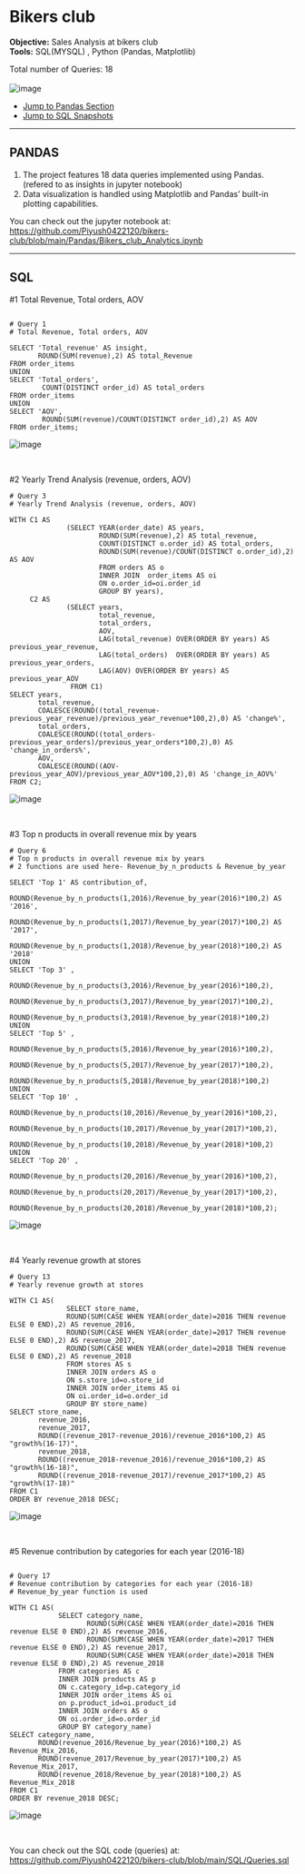 # Bikers club
**Objective:**   Sales Analysis at bikers club     
**Tools:**   SQL(MYSQL) , Python (Pandas, Matplotlib)  


Total number of Queries: 18  <br><br>
![image](https://github.com/user-attachments/assets/f82c6732-ffb8-4327-89f2-0f5e218ded39)


-    [Jump to Pandas Section](#pandas)
-    [Jump to SQL Snapshots](#snapshots)


---
## PANDAS


1) The project features 18 data queries implemented using Pandas. (refered to as insights in jupyter notebook)
2) Data visualization is handled using Matplotlib and Pandas’ built-in plotting capabilities.

You can check out the jupyter notebook at:    
https://github.com/Piyush0422120/bikers-club/blob/main/Pandas/Bikers_club_Analytics.ipynb
  
  
---

## SQL
#1 Total Revenue, Total orders, AOV <BR>

```

# Query 1
# Total Revenue, Total orders, AOV

SELECT 'Total_revenue' AS insight,
       ROUND(SUM(revenue),2) AS total_Revenue
FROM order_items
UNION
SELECT 'Total_orders',
        COUNT(DISTINCT order_id) AS total_orders
FROM order_items
UNION
SELECT 'AOV',
        ROUND(SUM(revenue)/COUNT(DISTINCT order_id),2) AS AOV
FROM order_items;

```
![image](https://github.com/user-attachments/assets/d5b2ab91-cda5-4751-a7bf-e205dec25171)

<BR>

#2 Yearly Trend Analysis (revenue, orders, AOV) <BR>

```
# Query 3
# Yearly Trend Analysis (revenue, orders, AOV)

WITH C1 AS
              (SELECT YEAR(order_date) AS years,
                      ROUND(SUM(revenue),2) AS total_revenue,
                      COUNT(DISTINCT o.order_id) AS total_orders,
                      ROUND(SUM(revenue)/COUNT(DISTINCT o.order_id),2) AS AOV
                      FROM orders AS o
                      INNER JOIN  order_items AS oi
                      ON o.order_id=oi.order_id
                      GROUP BY years),
	 C2 AS
              (SELECT years,
                      total_revenue,
                      total_orders,
                      AOV,
                      LAG(total_revenue) OVER(ORDER BY years) AS previous_year_revenue,
                      LAG(total_orders)  OVER(ORDER BY years) AS previous_year_orders,
                      LAG(AOV) OVER(ORDER BY years) AS previous_year_AOV
               FROM C1)
SELECT years,
       total_revenue,
       COALESCE(ROUND((total_revenue-previous_year_revenue)/previous_year_revenue*100,2),0) AS 'change%',
       total_orders,
       COALESCE(ROUND((total_orders-previous_year_orders)/previous_year_orders*100,2),0) AS 'change_in_orders%',
       AOV,
       COALESCE(ROUND((AOV-previous_year_AOV)/previous_year_AOV*100,2),0) AS 'change_in_AOV%'
FROM C2;                                      

```
![image](https://github.com/user-attachments/assets/9a4fb553-31d4-4fd9-87b3-111c44645330)


<BR>

#3 Top n products in overall revenue mix by years <BR>

```
# Query 6
# Top n products in overall revenue mix by years
# 2 functions are used here- Revenue_by_n_products & Revenue_by_year

SELECT 'Top 1' AS contribution_of,
        ROUND(Revenue_by_n_products(1,2016)/Revenue_by_year(2016)*100,2) AS '2016',
        ROUND(Revenue_by_n_products(1,2017)/Revenue_by_year(2017)*100,2) AS '2017',
        ROUND(Revenue_by_n_products(1,2018)/Revenue_by_year(2018)*100,2) AS '2018'
UNION
SELECT 'Top 3' ,
        ROUND(Revenue_by_n_products(3,2016)/Revenue_by_year(2016)*100,2),
        ROUND(Revenue_by_n_products(3,2017)/Revenue_by_year(2017)*100,2),
        ROUND(Revenue_by_n_products(3,2018)/Revenue_by_year(2018)*100,2)
UNION
SELECT 'Top 5' ,
        ROUND(Revenue_by_n_products(5,2016)/Revenue_by_year(2016)*100,2),
        ROUND(Revenue_by_n_products(5,2017)/Revenue_by_year(2017)*100,2),
        ROUND(Revenue_by_n_products(5,2018)/Revenue_by_year(2018)*100,2)
UNION
SELECT 'Top 10' ,
        ROUND(Revenue_by_n_products(10,2016)/Revenue_by_year(2016)*100,2),
        ROUND(Revenue_by_n_products(10,2017)/Revenue_by_year(2017)*100,2),
        ROUND(Revenue_by_n_products(10,2018)/Revenue_by_year(2018)*100,2)
UNION
SELECT 'Top 20' ,
        ROUND(Revenue_by_n_products(20,2016)/Revenue_by_year(2016)*100,2),
        ROUND(Revenue_by_n_products(20,2017)/Revenue_by_year(2017)*100,2),
        ROUND(Revenue_by_n_products(20,2018)/Revenue_by_year(2018)*100,2);
```
![image](https://github.com/user-attachments/assets/6fd9656d-911f-45a0-8076-2ebd94894414)


<BR>

#4 Yearly revenue growth at stores <BR>

```
# Query 13
# Yearly revenue growth at stores

WITH C1 AS(
              SELECT store_name,
              ROUND(SUM(CASE WHEN YEAR(order_date)=2016 THEN revenue ELSE 0 END),2) AS revenue_2016,
              ROUND(SUM(CASE WHEN YEAR(order_date)=2017 THEN revenue ELSE 0 END),2) AS revenue_2017,
              ROUND(SUM(CASE WHEN YEAR(order_date)=2018 THEN revenue ELSE 0 END),2) AS revenue_2018
              FROM stores AS s
              INNER JOIN orders AS o
              ON s.store_id=o.store_id
              INNER JOIN order_items AS oi
              ON oi.order_id=o.order_id
              GROUP BY store_name)
SELECT store_name,
       revenue_2016,
       revenue_2017,
       ROUND((revenue_2017-revenue_2016)/revenue_2016*100,2) AS "growth%(16-17)",
       revenue_2018,
       ROUND((revenue_2018-revenue_2016)/revenue_2016*100,2) AS "growth%(16-18)",
       ROUND((revenue_2018-revenue_2017)/revenue_2017*100,2) AS "growth%(17-18)"
FROM C1
ORDER BY revenue_2018 DESC;

```
![image](https://github.com/user-attachments/assets/e5bce4b2-5838-4cf7-885f-1d0edfa2afa8)


<BR>

#5 Revenue contribution by categories for each year (2016-18)  <BR>

```

# Query 17
# Revenue contribution by categories for each year (2016-18)
# Revenue_by_year function is used

WITH C1 AS(
            SELECT category_name,
                   ROUND(SUM(CASE WHEN YEAR(order_date)=2016 THEN revenue ELSE 0 END),2) AS revenue_2016,
                   ROUND(SUM(CASE WHEN YEAR(order_date)=2017 THEN revenue ELSE 0 END),2) AS revenue_2017,
                   ROUND(SUM(CASE WHEN YEAR(order_date)=2018 THEN revenue ELSE 0 END),2) AS revenue_2018
            FROM categories AS c
            INNER JOIN products AS p
            ON c.category_id=p.category_id
            INNER JOIN order_items AS oi
            on p.product_id=oi.product_id
            INNER JOIN orders AS o
            ON oi.order_id=o.order_id
            GROUP BY category_name)
SELECT category_name,
       ROUND(revenue_2016/Revenue_by_year(2016)*100,2) AS Revenue_Mix_2016,
       ROUND(revenue_2017/Revenue_by_year(2017)*100,2) AS Revenue_Mix_2017,
       ROUND(revenue_2018/Revenue_by_year(2018)*100,2) AS Revenue_Mix_2018
FROM C1
ORDER BY revenue_2018 DESC;

```
![image](https://github.com/user-attachments/assets/7d6ce1f6-dc62-4097-ae8d-017899fc9234)

<BR>

You can check out the SQL code (queries) at: https://github.com/Piyush0422120/bikers-club/blob/main/SQL/Queries.sql

